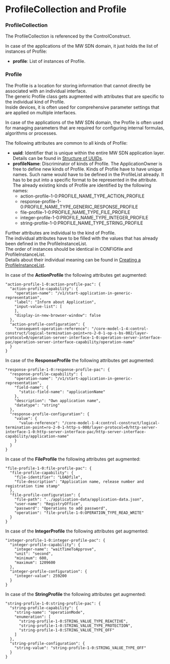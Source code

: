 # ProfileCollection and Profile


### ProfileCollection

The ProfileCollection is referenced by the ControlConstruct.

In case of the applications of the MW SDN domain, it just holds the list of instances of Profile:  
- **profile**: List of instances of Profile.


### Profile

The Profile is a location for storing information that cannot directly be associated with an individual interface.  
The generic Profile class gets augmented with attributes that are specific to the individual kind of Profile.  
Inside devices, it is often used for comprehensive parameter settings that are applied on multiple interfaces.  

In case of the applications of the MW SDN domain, the Profile is often used for managing parameters that are required for configuring internal formulas, algorithms or processes.  

The following attributes are common to all kinds of Profile:  
- **uuid**: Identifier that is unique within the entire MW SDN application layer. Details can be found in [Structure of UUIDs](../../Names/StructureOfUuids/StructureOfUuids.md).  
- **profileName**: Discriminator of kinds of Profile. The ApplicationOwner is free to define new kinds of Profile. Kinds of Profile have to have unique names. Such name would have to be defined in the ProfileList already. It has to be put into a specific format to be represented in the attribute. The already existing kinds of Profile are identified by the following names:  
  - action-profile-1-0:PROFILE_NAME_TYPE_ACTION_PROFILE
  - response-profile-1-0:PROFILE_NAME_TYPE_GENERIC_RESPONSE_PROFILE
  - file-profile-1-0:PROFILE_NAME_TYPE_FILE_PROFILE
  - integer-profile-1-0:PROFILE_NAME_TYPE_INTEGER_PROFILE
  - string-profile-1-0:PROFILE_NAME_TYPE_STRING_PROFILE

Further attributes are individual to the kind of Profile.  
The individual attributes have to be filled with the values that has already been defined in the ProfileInstanceList.  
The order of instances should be identical in CONFIGfile and ProfileInstanceList.  
Details about their individual meaning can be found in [Creating a ProfileInstanceList](../../../SpecifyingApplications/CreatingProfileInstanceList/CreatingProfileInstanceList.md).  

In case of the **ActionProfile** the following attributes get augmented:
```
"action-profile-1-0:action-profile-pac": {
  "action-profile-capability": {
    "operation-name": "/v1/start-application-in-generic-representation",
    "label": "Inform about Application",
    "input-value-list": [
    ],
    "display-in-new-browser-window": false
  },
  "action-profile-configuration": {
    "consequent-operation-reference": "/core-model-1-4:control-construct/logical-termination-point=ro-2-0-1-op-s-bs-002/layer-protocol=0/operation-server-interface-1-0:operation-server-interface-pac/operation-server-interface-capability/operation-name"
  }
}
```

In case of the **ResponseProfile** the following attributes get augmented:
```
"response-profile-1-0:response-profile-pac": {
  "response-profile-capability": {
    "operation-name": "/v1/start-application-in-generic-representation",
    "field-name": {
      "static-field-name": "applicationName"
    },
    "description": "Own application name",
    "datatype": "string"
  },
  "response-profile-configuration": {
    "value": {
      "value-reference": "/core-model-1-4:control-construct/logical-termination-point=ro-2-0-1-http-s-000/layer-protocol=0/http-server-interface-1-0:http-server-interface-pac/http-server-interface-capability/application-name"
    }
  }
}
```

In case of the **FileProfile** the following attributes get augmented:
```
"file-profile-1-0:file-profile-pac": {
  "file-profile-capability": {
    "file-identifier": "LOADfile",
    "file-description": "Application name, release number and registration time stamp"
  },
  "file-profile-configuration": {
    "file-path": "../application-data/application-data.json",
    "user-name": "RegistryOffice",
    "password": "Operations to add password",
    "operation": "file-profile-1-0:OPERATION_TYPE_READ_WRITE"
  }
}
```

In case of the **IntegerProfile** the following attributes get augmented:
```
"integer-profile-1-0:integer-profile-pac": {
  "integer-profile-capability": {
    "integer-name": "waitTimeToApprove",
    "unit": "second",
    "minimum": 600,
    "maximum": 1209600
  },
  "integer-profile-configuration": {
    "integer-value": 259200
  }
}
```

In case of the **StringProfile** the following attributes get augmented:
```
"string-profile-1-0:string-profile-pac": {
  "string-profile-capability": {
    "string-name": "operationMode",
    "enumeration": [
      "string-profile-1-0:STRING_VALUE_TYPE_REACTIVE",
      "string-profile-1-0:STRING_VALUE_TYPE_PROTECTION",
      "string-profile-1-0:STRING_VALUE_TYPE_OFF"
    ]
  },
  "string-profile-configuration": {
    "string-value": "string-profile-1-0:STRING_VALUE_TYPE_OFF"
  }
}
```
